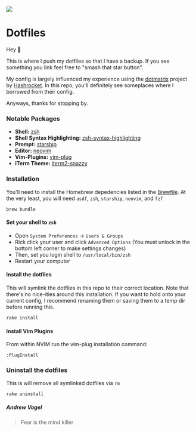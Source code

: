 ![](https://cnet1.cbsistatic.com/img/-r7adjMKEoTeUc3E54Bp6AOBxLk=/1600x900/2017/10/16/89b1c377-e514-4428-9221-c4493d07b509/matrix-code.jpg)

Dotfiles
===

Hey 👋

This is where I push my dotfiles so that I have a backup. If you see something you link feel free to "smash that star button". 

My config is largely influenced my experience using the [dotmatrix](https://github.com/Hashrocket/dotmatrix) project by [Hashrocket](https://github.com/Hashrocket). In this repo, you'll definitely see someplaces where I borrowed from their config.

Anyways, thanks for stopping by. 

### Notable Packages

* **Shell:** [zsh](https://formulae.brew.sh/formula/zsh)
* **Shell Syntax Highlighting:** [zsh-syntax-highlighting](https://github.com/zsh-users/zsh-syntax-highlighting)
* **Prompt:** [starship](https://starship.rs)
* **Editor:** [neovim](https://github.com/neovim/neovim)
* **Vim-Plugins:** [vim-plug](https://github.com/junegunn/vim-plug)
* **iTerm Theme:** [iterm2-snazzy](https://github.com/sindresorhus/iterm2-snazzy)

### Installation

You'll need to install the Homebrew depedencies listed in the [Brewfile](./Brewfile). At the very least, you will need `asdf`, `zsh`, `starship`, `neovim`, and `fzf`

```shell
brew bundle
```

#### Set your shell to `zsh`

* Open `System Preferences` -> `Users & Groups`
* Rick click your user and click `Advanced Options` (You must unlock in the bottom left corner to make settings changes)
* Then, set you login shell to `/usr/local/bin/zsh`
* Restart your computer

#### Install the dotfiles

This will symlink the dotfiles in this repo to their correct location. Note that there's no nice-ities around this installation. If you want to hold onto your current config, I recommend renaming them or saving them to a temp dir before running this.

```shell
rake install
```

#### Install Vim Plugins

From within NVIM run the vim-plug installation command: 

```
:PlugInstall
```

### Uninstall the dotfiles

This is will remove all symlinked dotfiles via `rm`

```
rake uninstall
```


##### Andrew Vogel

> Fear is the mind killer
